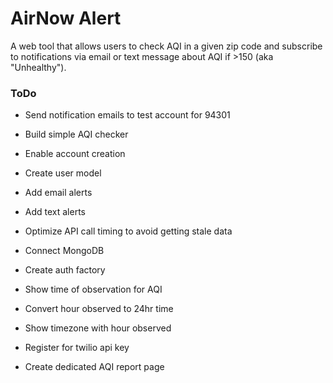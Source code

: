 # AirNow Alert

A web tool that allows users to check AQI in a given zip code and subscribe to notifications via email or text message about AQI if >150 (aka "Unhealthy").

### ToDo

* Send notification emails to test account for 94301

* Build simple AQI checker

* Enable account creation

* Create user model

* Add email alerts

* Add text alerts

* Optimize API call timing to avoid getting stale data

* Connect MongoDB

* Create auth factory

* Show time of observation for AQI

* Convert hour observed to 24hr time

* Show timezone with hour observed

* Register for twilio api key

* Create dedicated AQI report page
